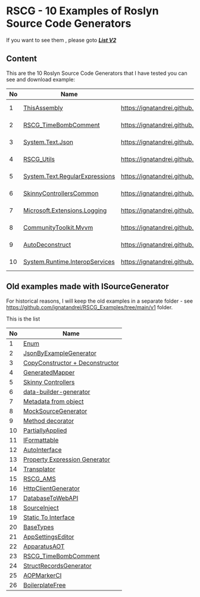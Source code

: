 # RSCG - 10 Examples of Roslyn Source Code Generators 

If you want to see them , please goto  ***[List V2](https://ignatandrei.github.io/RSCG_Examples/v2/docs/List-of-RSCG)***

## Content 

This are the 10 Roslyn Source Code Generators that I have tested you can see and download example:


| No        | Name  | Link | Nuget |Author|
| --------- | ----- | -----| ----- |----- |  
|1|[ThisAssembly](https://ignatandrei.github.io/RSCG_Examples/v2/docs/ThisAssembly)| https://ignatandrei.github.io/RSCG_Examples/v2/docs/ThisAssembly | [https://www.nuget.org/packages/ThisAssembly]({desc.Generator.Nuget.First()}) | Daniel Cazzulino|
|2|[RSCG_TimeBombComment](https://ignatandrei.github.io/RSCG_Examples/v2/docs/RSCG_TimeBombComment)| https://ignatandrei.github.io/RSCG_Examples/v2/docs/RSCG_TimeBombComment | [https://www.nuget.org/packages/RSCG_TimeBombComment/]({desc.Generator.Nuget.First()}) | Andrei Ignat|
|3|[System.Text.Json](https://ignatandrei.github.io/RSCG_Examples/v2/docs/System.Text.Json)| https://ignatandrei.github.io/RSCG_Examples/v2/docs/System.Text.Json | [https://www.nuget.org/packages/System.Text.Json/]({desc.Generator.Nuget.First()}) | Microsoft|
|4|[RSCG_Utils](https://ignatandrei.github.io/RSCG_Examples/v2/docs/RSCG_Utils)| https://ignatandrei.github.io/RSCG_Examples/v2/docs/RSCG_Utils | [https://www.nuget.org/packages/RSCG_Utils]({desc.Generator.Nuget.First()}) | Ignat Andrei|
|5|[System.Text.RegularExpressions](https://ignatandrei.github.io/RSCG_Examples/v2/docs/System.Text.RegularExpressions)| https://ignatandrei.github.io/RSCG_Examples/v2/docs/System.Text.RegularExpressions | [https://www.nuget.org/packages/System.Text.RegularExpressions/]({desc.Generator.Nuget.First()}) | Microsoft|
|6|[SkinnyControllersCommon](https://ignatandrei.github.io/RSCG_Examples/v2/docs/SkinnyControllersCommon)| https://ignatandrei.github.io/RSCG_Examples/v2/docs/SkinnyControllersCommon | [https://www.nuget.org/packages/SkinnyControllersCommon]({desc.Generator.Nuget.First()}) | Ignat Andrei|
|7|[Microsoft.Extensions.Logging](https://ignatandrei.github.io/RSCG_Examples/v2/docs/Microsoft.Extensions.Logging)| https://ignatandrei.github.io/RSCG_Examples/v2/docs/Microsoft.Extensions.Logging | [https://www.nuget.org/packages/Microsoft.Extensions.Logging/]({desc.Generator.Nuget.First()}) | Microsoft|
|8|[CommunityToolkit.Mvvm](https://ignatandrei.github.io/RSCG_Examples/v2/docs/CommunityToolkit.Mvvm)| https://ignatandrei.github.io/RSCG_Examples/v2/docs/CommunityToolkit.Mvvm | [https://www.nuget.org/packages/CommunityToolkit.Mvvm]({desc.Generator.Nuget.First()}) | Microsoft|
|9|[AutoDeconstruct](https://ignatandrei.github.io/RSCG_Examples/v2/docs/AutoDeconstruct)| https://ignatandrei.github.io/RSCG_Examples/v2/docs/AutoDeconstruct | [https://www.nuget.org/packages/AutoDeconstruct]({desc.Generator.Nuget.First()}) | Jason Bock|
|10|[System.Runtime.InteropServices](https://ignatandrei.github.io/RSCG_Examples/v2/docs/System.Runtime.InteropServices)| https://ignatandrei.github.io/RSCG_Examples/v2/docs/System.Runtime.InteropServices | [https://www.nuget.org/packages/System.Runtime.InteropServices/]({desc.Generator.Nuget.First()}) | Microsoft|


## Old examples made with ISourceGenerator 

For historical reasons, I will keep the old examples in a separate folder - see  https://github.com/ignatandrei/RSCG_Examples/tree/main/v1  folder.

This is the list 

| No        | Name  |
| --------- | ----- |
|1| [Enum]( https://ignatandrei.github.io/RSCG_Examples/v1/#rscg-number-2--enum) |"
|2| [JsonByExampleGenerator]( https://ignatandrei.github.io/RSCG_Examples/v1/#rscg-number-3--jsonbyexamplegenerator) |"
|3| [CopyConstructor + Deconstructor]( https://ignatandrei.github.io/RSCG_Examples/v1/#rscg-number-4--copyconstructor--deconstructor) |"
|4| [GeneratedMapper]( https://ignatandrei.github.io/RSCG_Examples/v1/#rscg-number-5--generatedmapper) |"
|5| [Skinny Controllers]( https://ignatandrei.github.io/RSCG_Examples/v1/#rscg-number-6--skinny-controllers) |"
|6| [data-builder-generator]( https://ignatandrei.github.io/RSCG_Examples/v1/#rscg-number-7--data-builder-generator) |"
|7| [Metadata from object]( https://ignatandrei.github.io/RSCG_Examples/v1/#rscg-number-8--metadata-from-object) |"
|8| [MockSourceGenerator]( https://ignatandrei.github.io/RSCG_Examples/v1/#rscg-number-9--mocksourcegenerator) |"
|9| [Method decorator]( https://ignatandrei.github.io/RSCG_Examples/v1/#rscg-number-10--method-decorator) |"
|10| [PartiallyApplied]( https://ignatandrei.github.io/RSCG_Examples/v1/#rscg-number-11--partiallyapplied) |"
|11| [IFormattable]( https://ignatandrei.github.io/RSCG_Examples/v1/#rscg-number-12--iformattable) |"
|12| [AutoInterface]( https://ignatandrei.github.io/RSCG_Examples/v1/#rscg-number-13--autointerface) |"
|13| [Property Expression Generator]( https://ignatandrei.github.io/RSCG_Examples/v1/#rscg-number-14--property-expression-generator) |"
|14| [Transplator]( https://ignatandrei.github.io/RSCG_Examples/v1/#rscg-number-15--transplator) |"
|15| [RSCG_AMS]( https://ignatandrei.github.io/RSCG_Examples/v1/#rscg-number-16--rscg_ams) |"
|16| [HttpClientGenerator]( https://ignatandrei.github.io/RSCG_Examples/v1/#rscg-number-17--httpclientgenerator) |"
|17| [DatabaseToWebAPI]( https://ignatandrei.github.io/RSCG_Examples/v1/#rscg-number-18--databasetowebapi) |"
|18| [SourceInject]( https://ignatandrei.github.io/RSCG_Examples/v1/#rscg-number-19--sourceinject) |"
|19| [Static To Interface]( https://ignatandrei.github.io/RSCG_Examples/v1/#rscg-number-20--static-to-interface) |"
|20| [BaseTypes]( https://ignatandrei.github.io/RSCG_Examples/v1/#rscg-number-21--basetypes) |"
|21| [AppSettingsEditor]( https://ignatandrei.github.io/RSCG_Examples/v1/#rscg-number-22--appsettingseditor) |"
|22| [ApparatusAOT]( https://ignatandrei.github.io/RSCG_Examples/v1/#rscg-number-23--apparatusaot) |"
|23| [RSCG_TimeBombComment]( https://ignatandrei.github.io/RSCG_Examples/v1/#rscg-number-24--rscg_timebombcomment) |"
|24| [StructRecordsGenerator]( https://ignatandrei.github.io/RSCG_Examples/v1/#rscg-number-25--structrecordsgenerator) |"
|25| [AOPMarkerCI]( https://ignatandrei.github.io/RSCG_Examples/v1/#rscg-number-26--aopmarkerci) |"
|26| [BoilerplateFree]( https://ignatandrei.github.io/RSCG_Examples/v1/#rscg-number-27--boilerplatefree) |"

